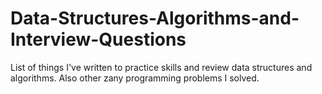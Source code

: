 # Data-Structures-Algorithms-and-Interview-Questions
List of things I've written to practice skills and review data structures and algorithms. Also other zany programming problems I solved.
